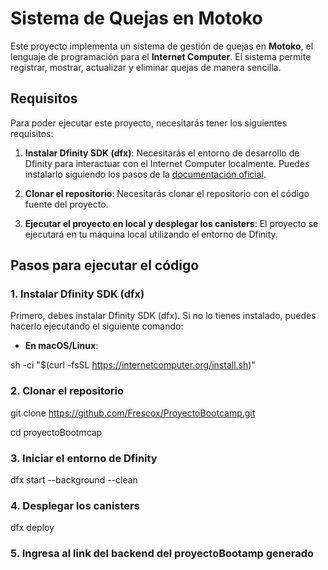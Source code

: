 # Sistema de Quejas en Motoko

Este proyecto implementa un sistema de gestión de quejas en **Motoko**, el lenguaje de programación para el **Internet Computer**. El sistema permite registrar, mostrar, actualizar y eliminar quejas de manera sencilla.

## Requisitos

Para poder ejecutar este proyecto, necesitarás tener los siguientes requisitos:

1. **Instalar Dfinity SDK (dfx)**: Necesitarás el entorno de desarrollo de Dfinity para interactuar con el Internet Computer localmente. Puedes instalarlo siguiendo los pasos de la [documentación oficial](https://sdk.dfinity.org/docs/developers-guide/install-upgrade-remove.html).

2. **Clonar el repositorio**: Necesitarás clonar el repositorio con el código fuente del proyecto.

3. **Ejecutar el proyecto en local y desplegar los canisters**: El proyecto se ejecutará en tu máquina local utilizando el entorno de Dfinity.

## Pasos para ejecutar el código

### 1. Instalar Dfinity SDK (dfx)

Primero, debes instalar Dfinity SDK (dfx). Si no lo tienes instalado, puedes hacerlo ejecutando el siguiente comando:

- **En macOS/Linux**:

sh -ci "$(curl -fsSL https://internetcomputer.org/install.sh)"

### 2. Clonar el repositorio

git clone https://github.com/Frescox/ProyectoBootcamp.git

cd proyectoBootmcap

### 3. Iniciar el entorno de Dfinity
dfx start --background --clean

### 4. Desplegar los canisters
dfx deploy

### 5. Ingresa al link del backend del proyectoBootamp generado



